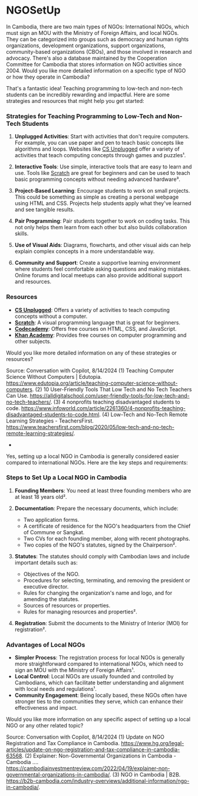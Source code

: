 # NGOSetUp

In Cambodia, there are two main types of NGOs: International NGOs, which must sign an MOU with the Ministry of Foreign Affairs, and local NGOs. They can be categorized into groups such as democracy and human rights organizations, development organizations, support organizations, community-based organizations (CBOs), and those involved in research and advocacy. There's also a database maintained by the Cooperation Committee for Cambodia that stores information on NGO activities since 2004. Would you like more detailed information on a specific type of NGO or how they operate in Cambodia?

That's a fantastic idea! Teaching programming to low-tech and non-tech students can be incredibly rewarding and impactful. Here are some strategies and resources that might help you get started:

### Strategies for Teaching Programming to Low-Tech and Non-Tech Students

1. **Unplugged Activities**: Start with activities that don't require computers. For example, you can use paper and pen to teach basic concepts like algorithms and loops. Websites like [CS Unplugged](https://csunplugged.org/) offer a variety of activities that teach computing concepts through games and puzzles¹.

2. **Interactive Tools**: Use simple, interactive tools that are easy to learn and use. Tools like [Scratch](https://scratch.mit.edu/) are great for beginners and can be used to teach basic programming concepts without needing advanced hardware³.

3. **Project-Based Learning**: Encourage students to work on small projects. This could be something as simple as creating a personal webpage using HTML and CSS. Projects help students apply what they've learned and see tangible results.

4. **Pair Programming**: Pair students together to work on coding tasks. This not only helps them learn from each other but also builds collaboration skills.

5. **Use of Visual Aids**: Diagrams, flowcharts, and other visual aids can help explain complex concepts in a more understandable way.

6. **Community and Support**: Create a supportive learning environment where students feel comfortable asking questions and making mistakes. Online forums and local meetups can also provide additional support and resources.

### Resources

- **[CS Unplugged](https://csunplugged.org/)**: Offers a variety of activities to teach computing concepts without a computer.
- **[Scratch](https://scratch.mit.edu/)**: A visual programming language that is great for beginners.
- **[Codecademy](https://www.codecademy.com/)**: Offers free courses on HTML, CSS, and JavaScript.
- **[Khan Academy](https://www.khanacademy.org/)**: Provides free courses on computer programming and other subjects.

Would you like more detailed information on any of these strategies or resources?

Source: Conversation with Copilot, 8/14/2024
(1) Teaching Computer Science Without Computers | Edutopia. https://www.edutopia.org/article/teaching-computer-science-without-computers.
(2) 10 User-Friendly Tools That Low Tech and No Tech Teachers Can Use. https://alldigitalschool.com/user-friendly-tools-for-low-tech-and-no-tech-teachers/.
(3) 4 nonprofits teaching disadvantaged students to code. https://www.infoworld.com/article/2261360/4-nonprofits-teaching-disadvantaged-students-to-code.html.
(4) Low-Tech and No-Tech Remote Learning Strategies - TeachersFirst. https://www.teachersfirst.com/blog/2020/05/low-tech-and-no-tech-remote-learning-strategies/.

*

Yes, setting up a local NGO in Cambodia is generally considered easier compared to international NGOs. Here are the key steps and requirements:

### Steps to Set Up a Local NGO in Cambodia

1. **Founding Members**: You need at least three founding members who are at least 18 years old².

2. **Documentation**: Prepare the necessary documents, which include:
   - Two application forms.
   - A certificate of residence for the NGO's headquarters from the Chief of Commune or Sangkat.
   - Two CVs for each founding member, along with recent photographs.
   - Two copies of the NGO's statutes, signed by the Chairperson².

3. **Statutes**: The statutes should comply with Cambodian laws and include important details such as:
   - Objectives of the NGO.
   - Procedures for selecting, terminating, and removing the president or executive director.
   - Rules for changing the organization's name and logo, and for amending the statutes.
   - Sources of resources or properties.
   - Rules for managing resources and properties².

4. **Registration**: Submit the documents to the Ministry of Interior (MOI) for registration².

### Advantages of Local NGOs

- **Simpler Process**: The registration process for local NGOs is generally more straightforward compared to international NGOs, which need to sign an MOU with the Ministry of Foreign Affairs¹.
- **Local Control**: Local NGOs are usually founded and controlled by Cambodians, which can facilitate better understanding and alignment with local needs and regulations¹.
- **Community Engagement**: Being locally based, these NGOs often have stronger ties to the communities they serve, which can enhance their effectiveness and impact.

Would you like more information on any specific aspect of setting up a local NGO or any other related topic?

Source: Conversation with Copilot, 8/14/2024
(1) Update on NGO Registration and Tax Compliance in Cambodia. https://www.hg.org/legal-articles/update-on-ngo-registration-and-tax-compliance-in-cambodia-63568.
(2) Explainer: Non-Governmental Organizations in Cambodia - Cambodia .... https://cambodiainvestmentreview.com/2022/04/19/explainer-non-governmental-organizations-in-cambodia/.
(3) NGO in Cambodia | B2B. https://b2b-cambodia.com/industry-overviews/additional-information/ngo-in-cambodia/.
